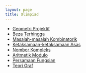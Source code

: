 ```yaml
---
layout: page
title: Olimpiad
---
```


- <a href="https://raw.githubusercontent.com/Tristanchaang/tristanchaang.github.io/main/pages/handouts/Olympiad/Projective-Geometry.pdf" download>Geometri Projektif</a>
- <a href="https://raw.githubusercontent.com/Tristanchaang/tristanchaang.github.io/main/pages/handouts/Olympiad/Finite-Differences.pdf" download>Beza Terhingga</a>
- <a href="https://raw.githubusercontent.com/Tristanchaang/tristanchaang.github.io/main/pages/handouts/Olympiad/Combinatorics.pdf" download>Masalah-masalah Kombinatorik</a>
- <a href="https://raw.githubusercontent.com/Tristanchaang/tristanchaang.github.io/main/pages/handouts/Olympiad/Elementary-Inequalities.pdf" download>Ketaksamaan-ketaksamaan Asas</a>
- <a href="https://raw.githubusercontent.com/Tristanchaang/tristanchaang.github.io/main/pages/handouts/Olympiad/Complex-Numbers.pdf" download>Nombor Kompleks</a>
- <a href="https://raw.githubusercontent.com/Tristanchaang/tristanchaang.github.io/main/pages/handouts/Olympiad/Modular-Arithmetic.pdf" download>Aritmetik Modulo</a>
- <a href="https://raw.githubusercontent.com/Tristanchaang/tristanchaang.github.io/main/pages/handouts/Olympiad/Functional-Equations.pdf" download>Persamaan Fungsian</a>
- <a href="https://raw.githubusercontent.com/Tristanchaang/tristanchaang.github.io/main/pages/handouts/Olympiad/Graph-Theory.pdf" download>Teori Graf</a>

